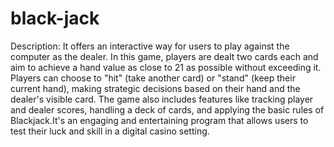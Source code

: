 # black-jack
Description: It offers an interactive way for users to play against the computer as the dealer. In this game, players are dealt two cards each and aim to achieve a hand value as close to 21 as possible without exceeding it.
Players can choose to "hit" (take another card) or "stand" (keep their current hand), making strategic decisions based on their hand and the dealer's visible card.
The game also includes features like tracking player and dealer scores, handling a deck of cards, and applying the basic rules of Blackjack.It's an engaging and entertaining program that allows users to test their luck and skill in a digital casino setting.
